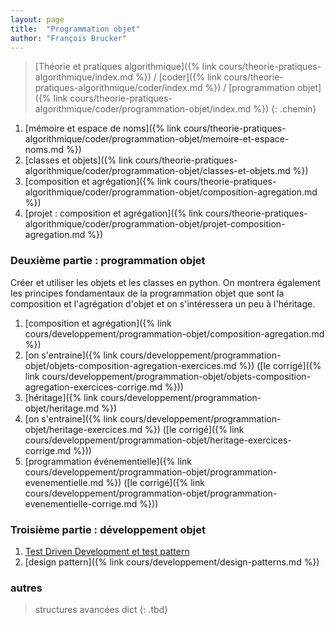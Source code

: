 ```yaml
---
layout: page
title:  "Programmation objet"
author: "François Brucker"
---
```


> [Théorie et pratiques algorithmique]({% link cours/theorie-pratiques-algorithmique/index.md %}) / [coder]({% link cours/theorie-pratiques-algorithmique/coder/index.md %}) / [programmation objet]({% link cours/theorie-pratiques-algorithmique/coder/programmation-objet/index.md %})
{: .chemin}

1. [mémoire et espace de noms]({% link cours/theorie-pratiques-algorithmique/coder/programmation-objet/memoire-et-espace-noms.md %})
2. [classes et objets]({% link cours/theorie-pratiques-algorithmique/coder/programmation-objet/classes-et-objets.md %})
3. [composition et agrégation]({% link cours/theorie-pratiques-algorithmique/coder/programmation-objet/composition-agregation.md %})
4. [projet : composition et agrégation]({% link cours/theorie-pratiques-algorithmique/coder/programmation-objet/projet-composition-agregation.md %})

### Deuxième partie : programmation objet

Créer et utiliser les objets et les classes en python. On montrera également les principes fondamentaux de la programmation objet que sont la composition et l'agrégation d'objet et on s'intéressera un peu à l'héritage.

1. [composition et agrégation]({% link cours/developpement/programmation-objet/composition-agregation.md %})
2. [on s'entraine]({% link cours/developpement/programmation-objet/objets-composition-agregation-exercices.md %}) ([le corrigé]({% link cours/developpement/programmation-objet/objets-composition-agregation-exercices-corrige.md %}))
3. [héritage]({% link cours/developpement/programmation-objet/heritage.md %})
4. [on s'entraine]({% link cours/developpement/programmation-objet/heritage-exercices.md %}) ([le corrigé]({% link cours/developpement/programmation-objet/heritage-exercices-corrige.md %}))
5. [programmation événementielle]({% link cours/developpement/programmation-objet/programmation-evenementielle.md %}) ([le corrigé]({% link cours/developpement/programmation-objet/programmation-evenementielle-corrige.md %}))

### Troisième partie : développement objet

1. [Test Driven Development et test pattern](tdd_et_test_pattern)
2. [design pattern]({% link cours/developpement/design-patterns.md %})

### autres

> structures avancées dict
{: .tbd}
